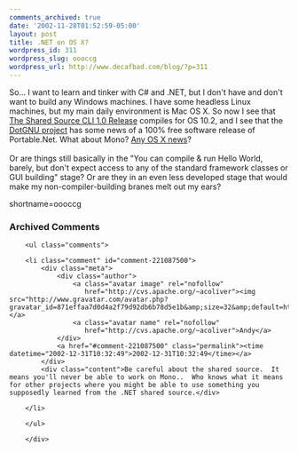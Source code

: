 ```yaml
---
comments_archived: true
date: '2002-11-28T01:52:59-05:00'
layout: post
title: .NET on OS X?
wordpress_id: 311
wordpress_slug: oooccg
wordpress_url: http://www.decafbad.com/blog/?p=311
---
```

So... I want to learn and tinker with C# and .NET, but I don't have and don't want to build any Windows machines.  I have some headless Linux machines, but my main daily environment is Mac OS X.  So now I see that <a href="http://msdn.microsoft.com/downloads/default.asp?url=/downloads/sample.asp?url=/msdn-files/027/002/097/msdncompositedoc.xml">The Shared Source CLI 1.0 Release</a> compiles for OS 10.2, and I see that the <a href="http://www.gnu.org/projects/dotgnu/">DotGNU project</a> has some news of a 100% free software release of Portable.Net.  What about Mono?  <a href="http://www.google.com/search?q=mono%20os%20x&amp;sourceid=mozilla-search&amp;start=0&amp;start=0&amp;ie=utf-8&amp;oe=utf-8">Any OS X news</a>?
<br /><br />
Or are things still basically in the "You can compile &amp; run Hello World, barely, but don't expect access to any of the standard framework classes or GUI building" stage?  Or are they in an even less developed stage that would make my non-compiler-building branes melt out my ears?
<!--more-->
shortname=oooccg

<div id="comments" class="comments archived-comments">
            <h3>Archived Comments</h3>
            
        <ul class="comments">
            
        <li class="comment" id="comment-221087500">
            <div class="meta">
                <div class="author">
                    <a class="avatar image" rel="nofollow" 
                       href="http://cvs.apache.org/~acoliver"><img src="http://www.gravatar.com/avatar.php?gravatar_id=871effaa7d0d4a2f79d92db6b78d5e1b&amp;size=32&amp;default=http://mediacdn.disqus.com/1320279820/images/noavatar32.png"/></a>
                    <a class="avatar name" rel="nofollow" 
                       href="http://cvs.apache.org/~acoliver">Andy</a>
                </div>
                <a href="#comment-221087500" class="permalink"><time datetime="2002-12-31T10:32:49">2002-12-31T10:32:49</time></a>
            </div>
            <div class="content">Be careful about the shared source.  It means you'll never be able to work on Mono..  Who knows what it means for other projects where you might be able to use something you supposedly learned from the .NET shared source.</div>
            
        </li>
    
        </ul>
    
        </div>
    